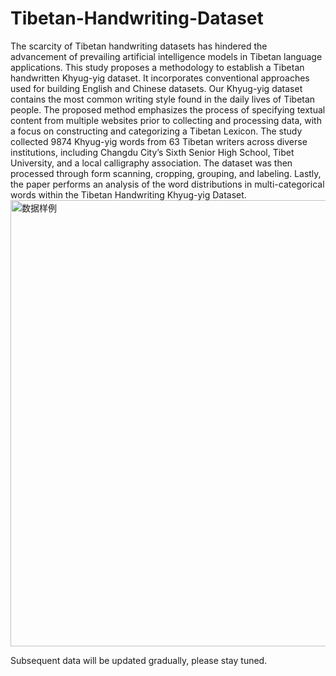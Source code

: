 # Tibetan-Handwriting-Dataset

The scarcity of Tibetan handwriting datasets has hindered the advancement of prevailing artificial intelligence models in Tibetan language applications. This study proposes a methodology to establish a Tibetan handwritten Khyug-yig dataset. It incorporates conventional approaches used for building English and Chinese datasets. Our Khyug-yig dataset contains the most common writing style found in the daily lives of Tibetan people. The proposed method emphasizes the process of specifying textual content from multiple websites prior to collecting and processing data, with a focus on constructing and categorizing a Tibetan Lexicon. The study collected 9874 Khyug-yig words from 63 Tibetan writers across diverse institutions, including Changdu City’s Sixth Senior High School, Tibet University, and a local calligraphy association. The dataset was then processed through form scanning, cropping, grouping, and labeling. Lastly, the paper performs an analysis of the word distributions in multi-categorical words within the Tibetan Handwriting Khyug-yig Dataset.
<img width="714" alt="数据样例" src="https://github.com/13209413223/Tibetan-Handwriting-Dataset/assets/64938850/2eff4f02-8674-47dc-b5f1-2ab3f49e63d7">


Subsequent data will be updated gradually, please stay tuned.

